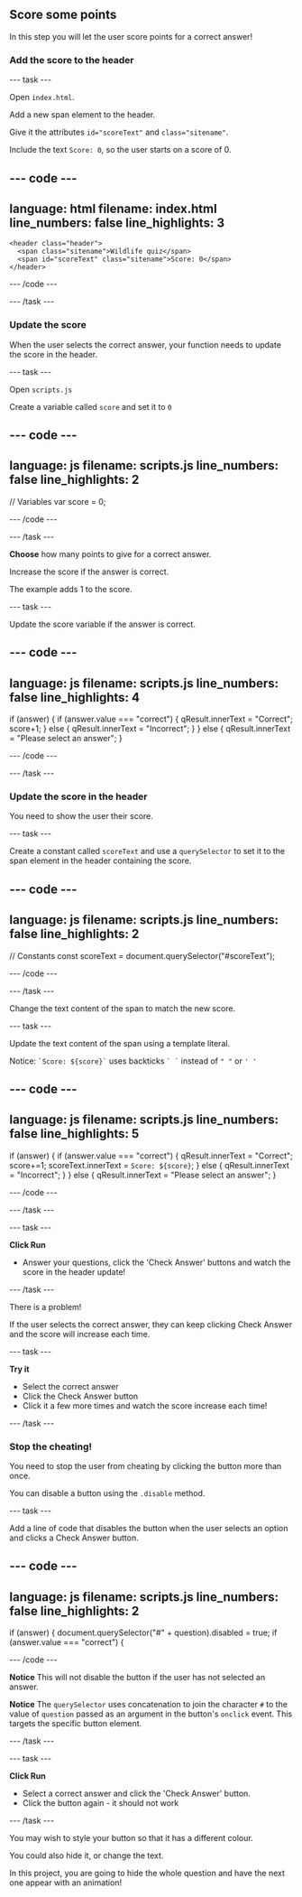 ## Score some points

In this step you will let the user score points for a correct answer!

### Add the score to the header

--- task ---

Open `index.html`. 

Add a new span element to the header.

Give it the attributes `id="scoreText"` and `class="sitename"`.

Include the text `Score: 0`, so the user starts on a score of 0.

--- code ---
---
language: html
filename: index.html
line_numbers: false
line_highlights: 3
---

    <header class="header">
      <span class="sitename">Wildlife quiz</span>
      <span id="scoreText" class="sitename">Score: 0</span>
    </header>

--- /code ---

--- /task ---

### Update the score

When the user selects the correct answer, your function needs to update the score in the header.

--- task ---

Open `scripts.js`

Create a variable called `score` and set it to `0`

--- code ---
---
language: js
filename: scripts.js
line_numbers: false
line_highlights: 2
---

// Variables
var score = 0;

--- /code ---

--- /task ---

**Choose** how many points to give for a correct answer.

Increase the score if the answer is correct.

The example adds 1 to the score.

--- task ---

Update the score variable if the answer is correct.

--- code ---
---
language: js
filename: scripts.js
line_numbers: false
line_highlights: 4
---

  if (answer) {
    if (answer.value === "correct") {
      qResult.innerText = "Correct";
      score+1;
    } else {
      qResult.innerText = "Incorrect";
    }
  } else {
    qResult.innerText = "Please select an answer";
  }

--- /code ---

--- /task ---

### Update the score in the header

You need to show the user their score.

--- task ---

Create a constant called `scoreText` and use a `querySelector` to set it to the span element in the header containing the score.

--- code ---
---
language: js
filename: scripts.js
line_numbers: false
line_highlights: 2
---

// Constants
const scoreText = document.querySelector("#scoreText");

--- /code ---

--- /task ---

Change the text content of the span to match the new score.

--- task ---

Update the text content of the span using a template literal.

Notice: ``` `Score: ${score}` ``` uses backticks ``` ` ` ``` instead of `" "` or `' '`

--- code ---
---
language: js
filename: scripts.js
line_numbers: false
line_highlights: 5
---

  if (answer) {
    if (answer.value === "correct") {
      qResult.innerText = "Correct";
      score+=1;
      scoreText.innerText = `Score: ${score}`;
    } else {
      qResult.innerText = "Incorrect";
    }
  } else {
    qResult.innerText = "Please select an answer";
  }

--- /code ---

--- /task ---

--- task ---

**Click Run** 
+ Answer your questions, click the 'Check Answer' buttons and watch the score in the header update!

--- /task ---

There is a problem!

If the user selects the correct answer, they can keep clicking Check Answer and the score will increase each time.

--- task ---

**Try it**

+ Select the correct answer
+ Click the Check Answer button
+ Click it a few more times and watch the score increase each time!

--- /task ---

### Stop the cheating!

You need to stop the user from cheating by clicking the button more than once.

You can disable a button using the `.disable` method.

--- task ---

Add a line of code that disables the button when the user selects an option and clicks a Check Answer button.

--- code ---
---
language: js
filename: scripts.js
line_numbers: false
line_highlights: 2
---

  if (answer) {
    document.querySelector("#" + question).disabled = true;
    if (answer.value === "correct") {

--- /code ---

**Notice** This will not disable the button if the user has not selected an answer.

**Notice** The `querySelector` uses concatenation to join the character `#` to the value of `question` passed as an argument in the button's `onclick` event. This targets the specific button element.

--- /task ---

--- task ---

**Click Run** 
+ Select a correct answer and click the 'Check Answer' button.
+ Click the button again - it should not work

--- /task ---

You may wish to style your button so that it has a different colour.

You could also hide it, or change the text.

In this project, you are going to hide the whole question and have the next one appear with an animation!